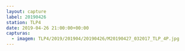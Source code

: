 ```yaml
---
layout: capture
label: 20190426
station: TLP4
date: 2019-04-26 21:00:00+00:00
capturas:
  - imagem: TLP4/2019/201904/20190426/M20190427_032017_TLP_4P.jpg
---
```

